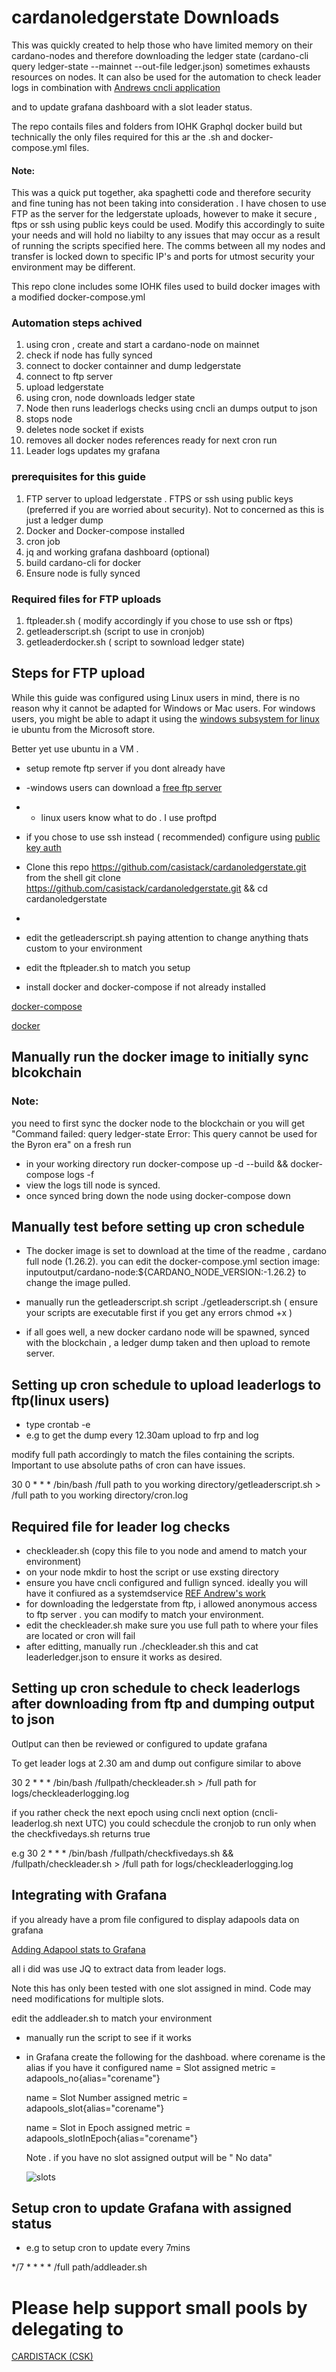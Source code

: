 # cardanoledgerstate Downloads
This was quickly created to help those who have limited memory on their cardano-nodes and therefore downloading the ledger state (cardano-cli query ledger-state --mainnet --out-file ledger.json) sometimes exhausts resources on nodes. 
It can also be used for the automation to check leader logs in combination with
[Andrews cncli application](https://github.com/AndrewWestberg/cncli/blob/develop/USAGE.md)

and to update grafana dashboard with a slot leader status.

The repo contails files and folders from IOHK Graphql docker build but technically the only files required for this ar the .sh and docker-compose.yml files.

#### Note: 
This was a quick put together, aka spaghetti code and therefore security and fine tuning has not been taking into consideration . 
I have chosen to use FTP as the server for the ledgerstate uploads, however to make it secure , ftps or ssh using public keys could be used. 
Modify this accordingly to suite your needs and will hold no liabilty to any issues that may occur as a result of running the scripts specified here.
The comms between all my nodes and transfer is locked down to specific IP's and ports for utmost security your environment may be different. 

This repo clone includes some IOHK files used to build docker images with a modified docker-compose.yml



### Automation steps achived

1. using cron , create and start a cardano-node on mainnet
2. check if node has fully synced
3. connect to docker containner and dump ledgerstate
4. connect to ftp server
5.  upload ledgerstate
6.  using cron, node downloads ledger state
7.  Node  then runs leaderlogs checks using cncli an dumps output to json
8.  stops node
9.  deletes node socket if exists
10.  removes all docker nodes references ready for next cron run
11.  Leader logs updates my grafana

### prerequisites for this guide

1. FTP server to upload ledgerstate . FTPS or ssh using public keys (preferred if you are worried about security). Not to concerned as this is just a ledger dump
2. Docker and Docker-compose installed
3. cron job
4. jq and working grafana dashboard (optional)
5. build cardano-cli for docker
6. Ensure node is fully synced

### Required files for FTP uploads

1. ftpleader.sh ( modify accordingly if you chose to use ssh or ftps) 
2. getleaderscript.sh (script to use in cronjob)
3. getleaderdocker.sh ( script to sownload ledger state) 
 

## Steps for FTP upload

While this guide was configured using Linux users in mind, there is no reason why it cannot be adapted for Windows or Mac users.
For windows users, you might be able to adapt it using the [windows subsystem for linux](https://docs.microsoft.com/en-us/windows/wsl/install-win10)
ie ubuntu from the Microsoft store. 

Better yet use ubuntu in a VM .

- setup remote ftp server if you dont already have
- -windows users can download a [free ftp server](https://www.serv-u.com/ftp-server-windows/server-setup#:~:text=Setting%20up%20an%20FTP%20site,-Navigate%20to%20Start&text=Once%20the%20IIS%20console%20is,click%20on%20Add%20FTP%20Site.&text=In%20the%20Binding%20and%20SSL,Start%20FTP%20Site%20Automatically%20option.)
- - linux users know what to do . I use proftpd
- if you chose to use ssh instead ( recommended) configure using [public key auth](https://serverpilot.io/docs/how-to-use-ssh-public-key-authentication/)
 
 - Clone this repo https://github.com/casistack/cardanoledgerstate.git from the shell 
 git clone  https://github.com/casistack/cardanoledgerstate.git && cd cardanoledgerstate
 - 
 
 - edit the getleaderscript.sh paying attention to change anything  thats custom to your environment
 - edit the ftpleader.sh to match you setup
 - install docker and docker-compose if not already installed
 
 [docker-compose](https://docs.docker.com/compose/install/)
 
 [docker](https://docs.docker.com/engine/install/)
  
 
 ## Manually run the docker image to initially sync blcokchain
 
 ### Note:
 
 you need to first sync the docker node to the blockchain or you will get 
  "Command failed: query ledger-state  Error: This query cannot be used for the Byron era"
 on a fresh run
 
 - in your working directory run
 docker-compose up -d --build && docker-compose logs -f
 - view the logs till node is synced. 
 - once synced bring down the node using docker-compose down
 
 

## Manually test before setting up cron schedule

- The docker image is set to download at the time of the readme , cardano full node (1.26.2). you can edit the docker-compose.yml section 
 image: inputoutput/cardano-node:${CARDANO_NODE_VERSION:-1.26.2} to change the image pulled.
 
 - manually run the getleaderscript.sh script ./getleaderscript.sh  ( ensure your scripts are executable first if you get any errors chmod +x )
 - if all goes well, a new docker cardano node will be spawned, synced with the blockchain , a ledger dump taken and then upload to remote server.

## Setting up cron schedule to upload leaderlogs to ftp(linux users)

- type crontab -e
- e.g to get the dump every 12.30am upload to frp and log

modify full path accordingly to match the files containing the scripts. Important to use absolute paths of cron can have issues. 


30 0 * * * /bin/bash /full path to you working directory/getleaderscript.sh > /full path to you working directory/cron.log


## Required file for leader log checks

- checkleader.sh   (copy this file to you node and amend to match your environment)
- on your node mkdir to host the script or use exsting directory
- ensure you have cncli configured and fullign synced. ideally you will have it confiured as a systemdservice 
[REF Andrew's work](https://github.com/AndrewWestberg/cncli/blob/develop/USAGE.md)
- for downloading the ledgerstate from ftp, i allowed anonymous access to ftp server . you can modify to match your environment.
- edit the checkleader.sh  make sure you use full path to where your files are located or cron will fail
- after editting, manually run ./checkleader.sh this and cat leaderledger.json to ensure it works as desired.

## Setting up cron schedule to check leaderlogs after downloading from ftp and dumping output to json

Outlput can then be reviewed or configured to update grafana

To get leader logs at 2.30 am and dump out configure similar to above

30 2 * * * /bin/bash /fullpath/checkleader.sh > /full path for logs/checkleaderlogging.log

if you rather check the next epoch using cncli next option (cncli-leaderlog.sh next UTC)
you could schecdule the cronjob to run only when the checkfivedays.sh returns true

e.g
30 2 * * * /bin/bash /fullpath/checkfivedays.sh && /fullpath/checkleader.sh > /full path for logs/checkleaderlogging.log

## Integrating with Grafana

if you already have a prom file configured to display adapools data on grafana

[Adding Adapool stats to Grafana](https://crypto2099.io/adding-pool-stats-to-grafana-dashboard/)

all i did was use JQ  to extract data from leader logs.

Note this has only been tested with one slot assigned in mind. Code may need modifications for multiple slots. 

edit the addleader.sh to match your environment

- manually run the script to see if it works
- in Grafana create the following for the dashboad. where corename is the alias if you have it configured
  name = Slot assigned
  metric = adapools_no{alias="corename"}
  
  name = Slot Number assigned
  metric = adapools_slot{alias="corename"}
  
  name = Slot in Epoch assigned
  metric = adapools_slotInEpoch{alias="corename"}
  
  Note . if you have no slot assigned output will  be " No data"
  
  ![slots](https://user-images.githubusercontent.com/69810998/118121544-8bd9f100-b3e9-11eb-86d0-ea26919c4997.jpg)

  
  
  
## Setup cron to update Grafana with assigned status

- e.g to setup cron to update every 7mins

*/7 * * * * /full path/addleader.sh



# Please help support small pools by delegating to 

[CARDISTACK (CSK)](https://adapools.org/pool/f510658bb80e3657f5b20b3f796d219552b57622e0208dd287ba620f)

